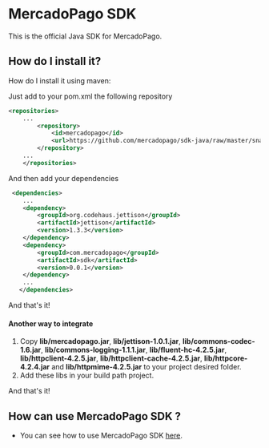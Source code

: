 # MercadoPago SDK

This is the official Java SDK for MercadoPago.

## How do I install it?

How do I install it using maven:

Just add to your pom.xml the following repository

```XML
<repositories>
	...
	    <repository>
	        <id>mercadopago</id>
	        <url>https://github.com/mercadopago/sdk-java/raw/master/snapshots</url>
	    </repository>
	...
	</repositories>	 
```

And then add your dependencies

```XML
 <dependencies>
 	...
  	<dependency>
  		<groupId>org.codehaus.jettison</groupId>
  		<artifactId>jettison</artifactId>
  		<version>1.3.3</version>
  	</dependency>
   	<dependency>
        <groupId>com.mercadopago</groupId>
 		<artifactId>sdk</artifactId>
 		<version>0.0.1</version>
  	</dependency>
  	...
   </dependencies>
```
And that's it!

#### Another way to integrate

1. Copy **lib/mercadopago.jar**, **lib/jettison-1.0.1.jar**, **lib/commons-codec-1.6.jar**, **lib/commons-logging-1.1.1.jar**, **lib/fluent-hc-4.2.5.jar**, **lib/httpclient-4.2.5.jar**, **lib/httpclient-cache-4.2.5.jar**, **lib/httpcore-4.2.4.jar** and **lib/httpmime-4.2.5.jar** to your project desired folder.
2. Add these libs in your build path project.

And that's it!

## How can use MercadoPago SDK ?

* You can see how to use MercadoPago SDK <a href="https://github.com/mercadopago/sdk-java/blob/master/README.md" name="usage">here</a>.


